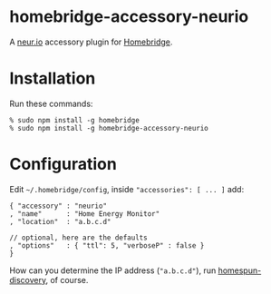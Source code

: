 # homebridge-accessory-neurio
A [neur.io](http://neur.io) accessory plugin for [Homebridge](https://github.com/nfarina/homebridge).

# Installation
Run these commands:

    % sudo npm install -g homebridge
    % sudo npm install -g homebridge-accessory-neurio

# Configuration
Edit `~/.homebridge/config`, inside `"accessories": [ ... ]` add:

    { "accessory" : "neurio"
    , "name"      : "Home Energy Monitor"
    , "location"  : "a.b.c.d"

    // optional, here are the defaults
    , "options"   : { "ttl": 5, "verboseP" : false }
    }

How can you determine the IP address (`"a.b.c.d"`),
run [homespun-discovery](https://github.com/homespun/homespun-discovery),
of course.
